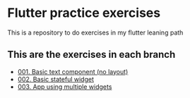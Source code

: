 # Flutter practice exercises

This is a repository to do exercises in my flutter leaning path

## This are the exercises in each branch
- [001. Basic text component (no layout)](https://github.com/htenjo/flutter_demos/tree/lesson/001_basic_text_without_layout)
- [002. Basic stateful widget](https://github.com/htenjo/flutter_demos/tree/lesson/002_basic_stateful_widget)
- [003. App using multiple widgets](https://github.com/htenjo/flutter_demos/tree/lesson/003_test1_multi-widget)